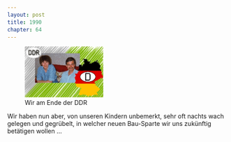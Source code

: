 ```yaml
---  
layout: post
title: 1990
chapter: 64
---  
```




<figure class="right"><a href="/bilder/235.jpg" title="Klicken f&uuml;r Grossansicht" rel="facebox"><img title="Wir am Ende der DDR" src="/bilder/thumb-235.png"></a><figcaption>Wir am Ende der DDR</figcaption></figure>


Wir haben nun aber, von unseren Kindern unbemerkt, sehr oft nachts wach
gelegen und gegrübelt, in welcher neuen Bau-Sparte wir uns zukünftig betätigen
wollen …

